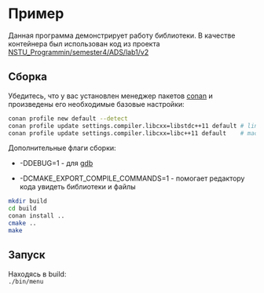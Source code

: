 # Пример

Данная программа демонстрирует работу библиотеки.
В качестве контейнера был использован код из проекта
[NSTU_Programmin/semester4/ADS/lab1/v2](https://github.com/alionapermes/NSTU_Programming)

## Сборка

Убедитесь, что у вас установлен менеджер пакетов [conan](https://conan.io)
и произведены его необходимые базовые настройки:

```sh
conan profile new default --detect
conan profile update settings.compiler.libcxx=libstdc++11 default # linux
conan profile update settings.compiler.libcxx=libc++11 default    # macos
```

Дополнительные флаги сборки:

 * -DDEBUG=1 - для [gdb](https://www.sourceware.org/gdb/)

 * -DCMAKE_EXPORT_COMPILE_COMMANDS=1 - помогает редактору кода увидеть
 библиотеки и файлы

```sh
mkdir build
cd build
conan install ..
cmake ..
make
```

## Запуск

Находясь в build:  
`./bin/menu`

